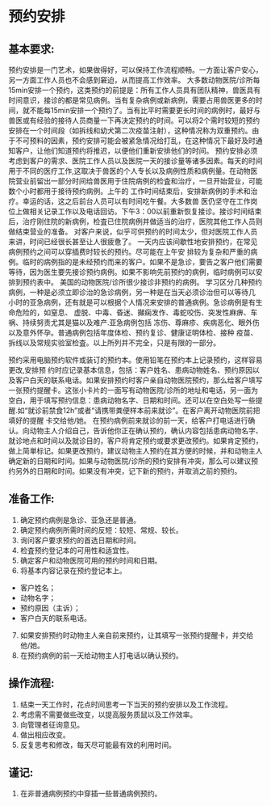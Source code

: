 # 预约安排

## 基本要求:

预约安排是一门艺术，如果做得好，可以保持工作流程顺畅。一方面让客户安心，另一方面工作人员也不会感到窘迫，从而提高工作效率。
大多数动物医院/诊所每15min安排一个预约，这类预约的前提是：所有工作人员具有团队精神，兽医具有时间意识，接诊的都是常见病例。当有复杂病例或新病例，需要占用兽医更多的时间，就不能每15min安排一个预约了。当有比平时需要更长时间的病例时，最好与兽医或有经验的接待人员商量一下再决定预约的时间。可以将2个需时较短的预约安排在一个时间段（如拆线和幼犬第二次疫苗注射），这种情况称为双重预约。由于不可预料的因素，预约安排可能会被紧急情况给打乱，在这种情况下最好及时通知客户，让他们知道预约将推迟，以便他们重新安排他们的时间。
预约安排必须考虑到客户的需求、医院工作人员以及医院一天的接诊量等诸多因素。每天的时间用于不同的医疗工作,这取决于兽医的个人专长以及病例性质和病例量。在动物医院营业前留出一部分时间给兽医用于住院病例的检査和治疗，一旦开始营业，可能数个小时都用于接待预约病例。上午的 工作时间结束后，安排新病例的手术和治疗。幸运的话，这之后前台人员可以有时间吃午餐。大多数兽 医仍坚守在工作岗位上做相关记录工作以及电话回访。下午3：00以前重新恢复接诊。接诊时间结束 后，治疗刚住院的新病例，检査已住院病例并做适当的治疗，医院其他工作人员则做结束营业的准备。 对客户来说，似乎可供预约的时间太少，但对医院工作人员来讲，时间已经很长甚至让人很疲惫了。
一天内应该间歇性地安排预约，在常见病例预约之间可以穿插费时较长的预约。尽可能在上午安 排较为复杂和严重的病例。临时的病例指的是未经预约而来的客户。如果不是急诊，要告之客户他们需要等待，因为医生要先接诊预约病例。如果不影响先前预约的病例，临时病例可以安排到预约表中。 美国的动物医院/诊所很少接诊非预约的病例。
学习区分几种预约病例，一种是必须立即诊治的急诊病例，另一种是在当天必须诊治但可以等待几 小时的亚急病例，还有就是可以根据个人情况来安排的普通病例。急诊病例是有生命危险的，如窒息、 虚脱、中毒、昏迷、攧痫发作、毒蛇咬伤、突发性麻痹、车祸、持续努责尤其是猫以及难产.亚急病例包括 冻伤、尊麻疹、疾病恶化、眼外伤以及意外怀孕。普通病例包括年度体检、预约复诊、健康证明体检、接种 疫苗、拆线以及常规实验室检査。以上所列并不完全，只是有限的一部分。

预约采用电脑预约软件或装订的预约本。使用铅笔在预约本上记录预约，这样容易更改,安排预 约时应记录基本信息，包括：客户姓名、患病动物姓名、预约原因以及客户白天的联系电话。如果安排预约时客户亲自动物医院预约，那么给客户填写一张预约提醒卡。这张小卡片的一面写有动物医院/诊所的地址和电话，另一面为空白，用于填写预约信息：患病动物名字、日期和时间。还可以在空白处写一些提醒.如“就诊前禁食12h”或者“请携带粪便样本前来就诊”。在客户离开动物医院前把填好的提醒 卡交给他/她。
在预约病例前来就诊的前一天，给客户打电话进行确认。向动物主人介绍自己，告诉他你正在确认预约，确认内容包括患病动物名字、就诊地点和时间以及就诊目的，客户将肯定预约或要求更改预约。如果肯定预约，做上简単标记。如果更改预约，建议动物主人预约在其方便的时候，并和动物主人确定新的日期和时间。如果与动物医院/诊所的预约安排有冲突，那么可以建议预约另外的日期和时间。如果没有冲突，记下新的预约，并取消之前的预约。
## 准备工作:

1. 确定预约病例是急诊、亚急还是普通。 
2. 确定预约病例所需时间的反短：较短、常规、较长。
3. 询问客户要求预约的首选日期和时间。
4. 检査预约登记本的可用性和适宜性。
5. 确定客户和动物医院可用的预约时间和日期。
6. 将基本内容记录在预约登记本上。
- 客户姓名； 
- 动物名字； 
- 预约原因（主诉）； 
- 客户白天的联系电话。
7. 如果安排预约时动物主人亲自前来预约，让其填写一张预约提醒卡，并交给他/她。
8. 在预约病例的前一天给动物主人打电话以确认预约。

## 操作流程:

1. 结束一天工作时，花点时间思考一下当天的预约安排以及工作流程。
2. 考虑需不需要做些改变，以提高服务质鼠以及工作效率。
3. 向管理者征询意见。
4. 做出相应改变。
5. 反复思考和修改，每天尽可能最有效的利用时间。


## 谨记:

1. 在非普通病例预约中穿插一些普通病例预约。 
